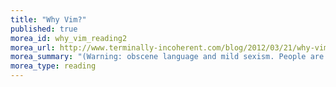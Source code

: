 ```yaml
---
title: "Why Vim?"
published: true
morea_id: why_vim_reading2
morea_url: http://www.terminally-incoherent.com/blog/2012/03/21/why-vim/
morea_summary: "(Warning: obscene language and mild sexism. People are weird about text editors. If you're offended please let me know.)"
morea_type: reading
---
```


